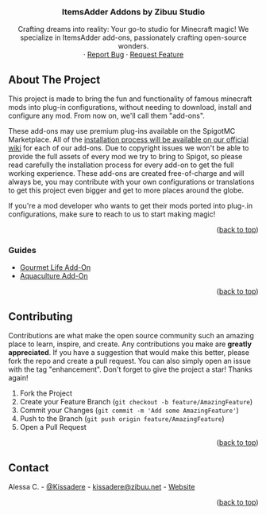 <h3 align="center">ItemsAdder Addons by Zibuu Studio</h3>

  <p align="center">
    Crafting dreams into reality: Your go-to studio for Minecraft magic! We specialize in ItemsAdder add-ons, passionately crafting open-source wonders.
    <br />
    ·
    <a href="https://github.com/Casanaura/ItemsAdder-Addons-By-Zibuu/issues">Report Bug</a>
    ·
    <a href="https://github.com/Casanaura/ItemsAdder-Addons-By-Zibuu/issues">Request Feature</a>
  </p>
</div>



<!-- ABOUT THE PROJECT -->
## About The Project

This project is made to bring the fun and functionality of famous minecraft mods into plug-in configurations, without needing to download, install and configure any mod. 
From now on, we'll call them "add-ons".

These add-ons may use premium plug-ins available on the SpigotMC Marketplace. All of the <a href="https://studio.zibuu.net/wiki">installation process will be available on our official wiki</a> for each of our add-ons. Due to copyright issues we won't be able to provide the full assets of every mod we try to bring to Spigot, so please read carefully the installation process for every add-on to get the full working experience.
These add-ons are created free-of-charge and will always be, you may contribute with your own configurations or translations to get this project even bigger and get to more places around the globe.

If you're a mod developer who wants to get their mods ported into plug-.in configurations, make sure to reach to us to start making magic!

<p align="right">(<a href="#readme-top">back to top</a>)</p>



### Guides
<ul>
  <li><a href="https://studio.zibuu.net/wiki/gourmet-life/">Gourmet Life Add-On</a></li>
  <li><a href="https://studio.zibuu.net/wiki/aquaculture/">Aquaculture Add-On</a></li>
</ul>

<p align="right">(<a href="#readme-top">back to top</a>)</p>



<!-- CONTRIBUTING -->
## Contributing

Contributions are what make the open source community such an amazing place to learn, inspire, and create. Any contributions you make are **greatly appreciated**.
If you have a suggestion that would make this better, please fork the repo and create a pull request. You can also simply open an issue with the tag "enhancement".
Don't forget to give the project a star! Thanks again!

1. Fork the Project
2. Create your Feature Branch (`git checkout -b feature/AmazingFeature`)
3. Commit your Changes (`git commit -m 'Add some AmazingFeature'`)
4. Push to the Branch (`git push origin feature/AmazingFeature`)
5. Open a Pull Request

<p align="right">(<a href="#readme-top">back to top</a>)</p>



<!-- CONTACT -->
## Contact

Alessa C. - [@Kissadere](https://twitter.com/Kissadere) - kissadere@zibuu.net - [Website](https://studio.zibuu.net/)

<p align="right">(<a href="#readme-top">back to top</a>)</p>
